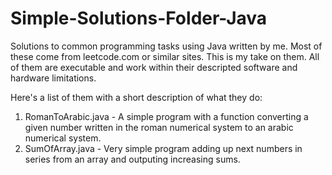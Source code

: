 # Simple-Solutions-Folder-Java

Solutions to common programming tasks using Java written by me.
Most of these come from leetcode.com or similar sites. This is my take on them.
All of them are executable and work within their descripted software and hardware limitations.

Here's a list of them with a short description of what they do:

1. RomanToArabic.java - A simple program with a function converting a given number written in the roman numerical system to an arabic numerical system.
2. SumOfArray.java - Very simple program adding up next numbers in series from an array and outputing increasing sums.
